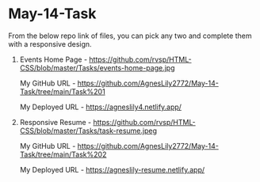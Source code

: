 # May-14-Task
From the below repo link of files, you can pick any two and complete them with a responsive design.
1. Events Home Page - https://github.com/rvsp/HTML-CSS/blob/master/Tasks/events-home-page.jpg

   My GitHub URL - https://github.com/AgnesLily2772/May-14-Task/tree/main/Task%201

   My Deployed URL - https://agneslily4.netlify.app/

2. Responsive Resume - https://github.com/rvsp/HTML-CSS/blob/master/Tasks/task-resume.jpeg

   My GitHub URL - https://github.com/AgnesLily2772/May-14-Task/tree/main/Task%202

   My Deployed URL - https://agneslily-resume.netlify.app/
